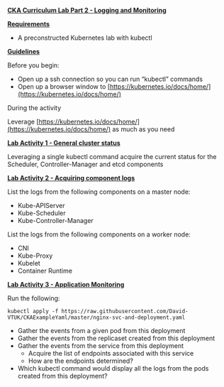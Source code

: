 

**<span style="text-decoration:underline;">CKA Curriculum Lab Part 2 - Logging and Monitoring</span>**

**<span style="text-decoration:underline;">Requirements</span>**



*   A preconstructed Kubernetes lab with kubectl

**<span style="text-decoration:underline;">Guidelines</span>**

Before you begin:



*   Open up a ssh connection so you can run “kubectl” commands
*   Open up a browser window to [https://kubernetes.io/docs/home/](https://kubernetes.io/docs/home/)

During the activity

Leverage [https://kubernetes.io/docs/home/](https://kubernetes.io/docs/home/) as much as you need

**<span style="text-decoration:underline;">Lab Activity 1 - General cluster status</span>**

Leveraging a single kubectl command acquire the current status for the Scheduler, Controller-Manager and etcd components

**<span style="text-decoration:underline;">Lab Activity 2 - Acquiring component logs</span>**

List the logs from the following components on a master node:



*   Kube-APIServer
*   Kube-Scheduler
*   Kube-Controller-Manager

List the logs from the following components on a worker node:



*   CNI
*   Kube-Proxy
*   Kubelet
*   Container Runtime

**<span style="text-decoration:underline;">Lab Activity 3 - Application Monitoring</span>**

Run the following:


```
kubectl apply -f https://raw.githubusercontent.com/David-VTUK/CKAExampleYaml/master/nginx-svc-and-deployment.yaml

```



*   Gather the events from a given pod from this deployment
*   Gather the events from the replicaset created from this deployment
*   Gather the events from the service from this deployment
    *   Acquire the list of endpoints associated with this service
    *   How are the endpoints determined?
*   Which kubectl command would display all the logs from the pods created from this deployment?
